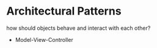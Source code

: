 # Architectural Patterns

how should objects behave and interact with each other?

- Model-View-Controller